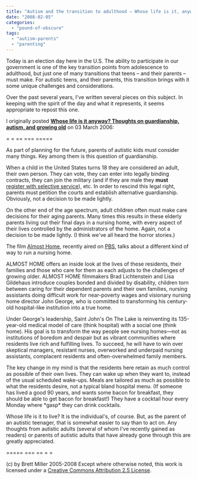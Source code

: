 ```yaml
---
title: "Autism and the transition to adulthood – Whose life is it, anyway?"
date: "2008-02-05"
categories: 
  - "pound-of-obscure"
tags: 
  - "autism-parents"
  - "parenting"
---
```


Today is an election day here in the U.S. The ability to participate in our government is one of the key transition points from adolescence to adulthood, but just one of many transitions that teens – and their parents – must make. For autistic teens, and their parents, this transition brings with it some unique challenges and considerations.  

Over the past several years, I've written several pieces on this subject. In keeping with the spirit of the day and what it represents, it seems appropriate to repost this one.  

I originally posted [**Whose life is it anyway? Thoughts on guardianship, autism, and growing old**](http://29marbles.blogspot.com/2006/03/whos-life-is-it-anyway-thoughts-on.html) on 03 March 2006:  

\= = == === =====  

As part of planning for the future, parents of autistic kids must consider many things. Key among them is this question of guardianship.  
  
When a child in the United States turns 18 they are considered an adult, their own person. They can vote, they can enter into legally binding contracts, they can join the military (and if they are male they **must**  
[register with selective service](http://www.sss.gov/)), etc. In order to rescind this legal right, parents must petition the courts and establish alternative guardianship. Obviously, not a decision to be made lightly.  
  
On the other end of the age spectrum, adult children often must make care decisions for their aging parents. Many times this results in these elderly parents living out their final days in a nursing home, with every aspect of their lives controlled by the administrators of the home. Again, not a decision to be made lightly. (I think we've all heard the horror stories.)  
  
The film [Almost Home](http://www.pbs.org/independentlens/almosthome/), recently aired on [PBS](http://www.pbs.org/), talks about a different kind of way to run a nursing home.  

ALMOST HOME offers an inside look at the lives of these residents, their families and those who care for them as each adjusts to the challenges of growing older. ALMOST HOME filmmakers Brad Lichtenstein and Lisa Gildehaus introduce couples bonded and divided by disability, children torn between caring for their dependent parents and their own families, nursing assistants doing difficult work for near-poverty wages and visionary nursing home director John George, who is committed to transforming his century-old hospital-like institution into a true home.  
  
Under George's leadership, Saint John's On The Lake is reinventing its 135-year-old medical model of care (think hospital) with a social one (think home). His goal is to transform the way people see nursing homes—not as institutions of boredom and despair but as vibrant communities where residents live rich and fulfilling lives. To succeed, he will have to win over skeptical managers, resistant nurses, overworked and underpaid nursing assistants, complacent residents and often-overwhelmed family members.  

The key change in my mind is that the residents here retain as much control as possible of their own lives. They can wake up when they want to, instead of the usual scheduled wake-ups. Meals are tailored as much as possible to what the residents desire, not a typical bland hospital menu. (If someone has lived a good 90 years, and wants some bacon for breakfast, they should be able to get bacon for breakfast!) They have a cocktail hour every Monday where \*gasp\* they can drink cocktails.  
  
Whose life is it to live? It is the individual's, of course. But, as the parent of an autistic teenager, that is somewhat easier to say than to act on. Any thoughts from autistic adults (several of whom I've recently gained as readers) or parents of autistic adults that have already gone through this are greatly appreciated.  

\===== === == = =

(c) by Brett Miller 2005-2008 Except where otherwise noted, this work is licensed under a [Creative Commons Attribution 2.5 License](http://creativecommons.org/licenses/by/2.5/).
